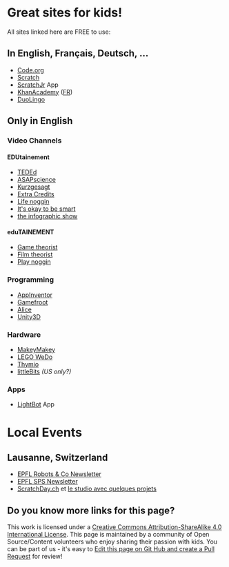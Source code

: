 # Great sites for kids!

All sites linked here are FREE to use:

## In English, Français, Deutsch, ...

* [Code.org](https://code.org)
* [Scratch](https://scratch.mit.edu)
* [ScratchJr](http://www.scratchjr.org) App
* [KhanAcademy](https://www.khanacademy.org) ([FR](https://fr.khanacademy.org))
* [DuoLingo](https://www.duolingo.com)

## Only in English 

### Video Channels

#### EDUtainement
* [TEDEd](https://ed.ted.com)
* [ASAPscience](https://www.youtube.com/user/AsapSCIENCE)
* [Kurzgesagt](https://www.youtube.com/user/Kurzgesagt)
* [Extra Credits](https://www.youtube.com/channel/UCCODtTcd5M1JavPCOr_Uydg)
* [Life noggin](https://www.youtube.com/user/lifenoggin)
* [It's okay to be smart](https://www.youtube.com/user/itsokaytobesmart)
* [the infographic show](https://www.youtube.com/user/TheInfographicsShow)


#### eduTAINEMENT
* [Game theorist](https://www.youtube.com/user/MatthewPatrick13)
* [Film theorist](https://www.youtube.com/user/FilmTheorists)
* [Play noggin](https://www.youtube.com/channel/UC5UEdeW8wD2t2KQ32FtQL5w)

### Programming

* [AppInventor](http://appinventor.mit.edu/explore/)
* [Gamefroot](http://gamefroot.com)
* [Alice](http://www.alice.org)
* [Unity3D](https://unity3d.com)

### Hardware

* [MakeyMakey](https://www.makeymakey.com)
* [LEGO WeDo](https://education.lego.com/en-us/elementary/shop/wedo-2)
* [Thymio](https://www.thymio.org)
* [littleBits](http://littlebits.cc) _(US only?)_

### Apps

* [LightBot](http://lightbot.com) App

# Local Events
## Lausanne, Switzerland 
* [EPFL Robots & Co Newsletter](https://actu.epfl.ch/newsletter/subscribe/318/)
* [EPFL SPS Newsletter](https://actu.epfl.ch/newsletter/subscribe/357/)
* [ScratchDay.ch](http://scratchday.ch) et [le studio avec quelques projets](https://scratch.mit.edu/studios/50246/)

## Do you know more links for this page?

This work is licensed under a [Creative Commons Attribution-ShareAlike 4.0 International License](https://creativecommons.org/licenses/by-sa/4.0/). This page is maintained by a community of Open Source/Content volunteers who enjoy sharing their passion with kids.  You can be part of us - it's easy to [Edit this page on Git Hub and create a Pull Request](https://github.com/vorburger/kids-edutainment-links/edit/master/README.md) for review!
